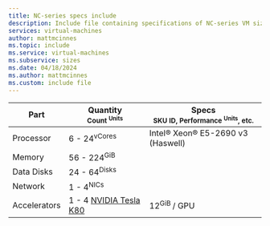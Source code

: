 ```yaml
---
title: NC-series specs include
description: Include file containing specifications of NC-series VM sizes.
services: virtual-machines
author: mattmcinnes
ms.topic: include
ms.service: virtual-machines
ms.subservice: sizes
ms.date: 04/18/2024
ms.author: mattmcinnes
ms.custom: include file
---
```

| Part | Quantity <br><sup>Count <sup>Units | Specs <br><sup>SKU ID, Performance <sup>Units</sup>, etc.  |
|---|---|---|
| Processor        | 6 - 24<sup>vCores   | Intel® Xeon® E5-2690 v3 (Haswell)                   |
| Memory           | 56 - 224<sup>GiB    |                                                |
| Data Disks       | 24 - 64<sup>Disks     |                                                |
| Network          | 1 - 4<sup>NICs       |                                                  |
| Accelerators     | 1 - 4 [NVIDIA Tesla K80](https://www.nvidia.com/content/dam/en-zz/Solutions/Data-Center/tesla-product-literature/Tesla-K80-BoardSpec-07317-001-v05.pdf) | 12<sup>GiB </sup>/ GPU |